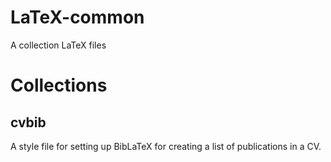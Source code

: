 # LaTeX-common
A collection LaTeX files

# Collections
## cvbib
A style file for setting up BibLaTeX for creating a list of publications in a CV.
